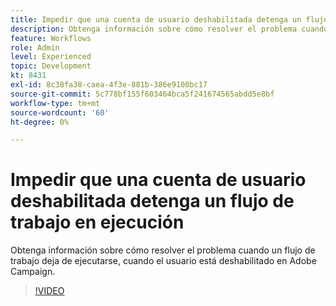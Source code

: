 ```yaml
---
title: Impedir que una cuenta de usuario deshabilitada detenga un flujo de trabajo en ejecución
description: Obtenga información sobre cómo resolver el problema cuando un flujo de trabajo deja de ejecutarse, cuando el usuario está deshabilitado en Adobe Campaign.
feature: Workflows
role: Admin
level: Experienced
topic: Development
kt: 8431
exl-id: 8c38fa38-caea-4f3e-881b-386e9100bc17
source-git-commit: 5c778bf155f603464bca5f241674565abdd5e8bf
workflow-type: tm+mt
source-wordcount: '60'
ht-degree: 0%

---
```


# Impedir que una cuenta de usuario deshabilitada detenga un flujo de trabajo en ejecución

Obtenga información sobre cómo resolver el problema cuando un flujo de trabajo deja de ejecutarse, cuando el usuario está deshabilitado en Adobe Campaign.


>[!VIDEO](https://video.tv.adobe.com/v/335988?quality=12)
